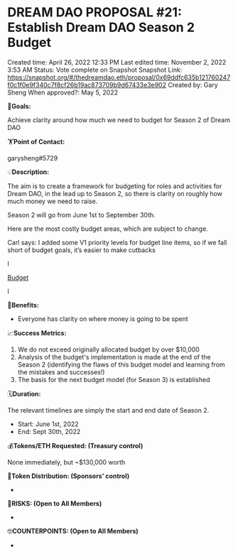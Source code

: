 # DREAM DAO PROPOSAL #21: Establish Dream DAO Season 2 Budget

Created time: April 26, 2022 12:33 PM
Last edited time: November 2, 2022 3:53 AM
Status: Vote complete on Snapshot
Snapshot Link: https://snapshot.org/#/thedreamdao.eth/proposal/0x69ddfc635b121760247f0c1f0e9f340c7f8cf26b19ac873709b9d67433e3e902
Created by: Gary Sheng
When approved?: May 5, 2022

🎯**Goals:**

Achieve clarity around how much we need to budget for Season 2 of Dream DAO

🏋️**Point of Contact:**

garysheng#5729

💡**Description:**

The aim is to create a framework for budgeting for roles and activities for Dream DAO, in the lead up to Season 2, so there is clarity on roughly how much money we need to raise.

Season 2 will go from June 1st to September 30th.

Here are the most costly budget areas, which are subject to change.

Carl says: I added some V1 priority levels for budget line items, so if we fall short of budget goals, it’s easier to make cutbacks

l

[Budget](DREAM%20DAO%20PROPOSAL%20#21%20Establish%20Dream%20DAO%20Season%20%20757a6a0287ca42ea8cebb68d6c59e418/Budget%20bca3d3872ce943688df0385683e7427c.csv)

l

💚**Benefits:**

- Everyone has clarity on where money is going to be spent

📈**Success Metrics:**

1. We do not exceed originally allocated budget by over $10,000
2. Analysis of the budget's implementation is made at the end of the Season 2 (identifying the flaws of this budget model and learning from the mistakes and successes!)
3. The basis for the next budget model (for Season 3) is established

🗓️**Duration:**

The relevant timelines are simply the start and end date of Season 2.

- Start: June 1st, 2022
- End: Sept 30th, 2022

💰**Tokens/ETH Requested: (Treasury control)**

None immediately, but ~$130,000 worth

💸**Token Distribution: (Sponsors’ control)**

- 

🤨**RISKS: (Open to All Members)**

- 

🤓**COUNTERPOINTS: (Open to All Members)**

-